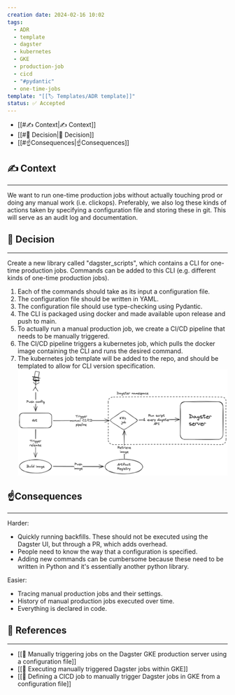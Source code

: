 ```yaml
---
creation date: 2024-02-16 10:02
tags:
  - ADR
  - template
  - dagster
  - kubernetes
  - GKE
  - production-job
  - cicd
  - "#pydantic"
  - one-time-jobs
template: "[[🏷 Templates/ADR template]]"
status: ✅ Accepted
---
```

- [[#✍️ Context|✍️ Context]]
- [[#🤝 Decision|🤝 Decision]]
- [[#☝️Consequences|☝️Consequences]]

## ✍️ Context
---
We want to run one-time production jobs without actually touching prod or doing any manual work (i.e. clickops). Preferably, we also log these kinds of actions taken by specifying a configuration file and storing these in git. This will serve as an audit log and documentation.

## 🤝 Decision
---
Create a new library called "dagster_scripts", which contains a CLI for one-time production jobs. Commands can be added to this CLI (e.g. different kinds of one-time production jobs).
1. Each of the commands should take as its input a configuration file.
2. The configuration file should be written in YAML.
3. The configuration file should use type-checking using Pydantic.
4. The CLI is packaged using docker and made available upon release and push to main.
5. To actually run a manual production job, we create a CI/CD pipeline that needs to be manually triggered.
6. The CI/CD pipeline triggers a kubernetes job, which pulls the docker image containing the CLI and runs the desired command.
7. The kubernetes job template will be added to the repo, and should be templated to allow for CLI version specification.
   ![](attachment/3700d996b63719480ecb6cc84ce2ccb9.png)

## ☝️Consequences
---
Harder:
- Quickly running backfills. These should not be executed using the Dagster UI, but through a PR, which adds overhead.
- People need to know the way that a configuration is specified.
- Adding new commands can be cumbersome because these need to be written in Python and it's essentially another python library.

Easier:
- Tracing manual production jobs and their settings.
- History of manual production jobs executed over time.
- Everything is declared in code.

## 🔗 References
---
- [[🔘 Manually triggering jobs on the Dagster GKE production server using a configuration file]]
- [[💪 Executing manually triggered Dagster jobs within GKE]]
- [[🚀 Defining a CICD job to manually trigger Dagster jobs in GKE from a configuration file]]
